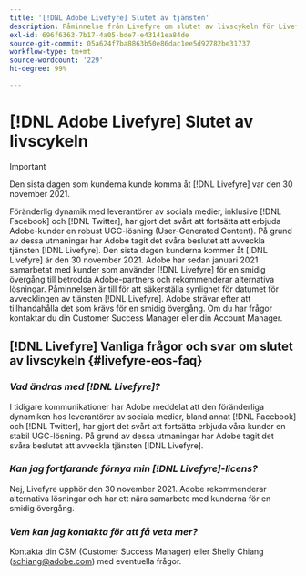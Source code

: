 ```yaml
---
title: '[!DNL Adobe Livefyre] Slutet av tjänsten'
description: Påminnelse från Livefyre om slutet av livscykeln för Livefyre och Livefyre Studio.
exl-id: 696f6363-7b17-4a05-bde7-e43141ea84de
source-git-commit: 05a624f7ba8863b50e86dac1ee5d92782be31737
workflow-type: tm+mt
source-wordcount: '229'
ht-degree: 99%

---
```


# [!DNL Adobe Livefyre] Slutet av livscykeln

>[!IMPORTANT]
>
>Den sista dagen som kunderna kunde komma åt [!DNL Livefyre] var den 30 november 2021.

Föränderlig dynamik med leverantörer av sociala medier, inklusive [!DNL Facebook] och [!DNL Twitter], har gjort det svårt att fortsätta att erbjuda Adobe-kunder en robust UGC-lösning (User-Generated Content). På grund av dessa utmaningar har Adobe tagit det svåra beslutet att avveckla tjänsten [!DNL Livefyre]. Den sista dagen kunderna kommer åt [!DNL Livefyre] är den 30 november 2021. Adobe har sedan januari 2021 samarbetat med kunder som använder [!DNL Livefyre] för en smidig övergång till betrodda Adobe-partners och rekommenderar alternativa lösningar. Påminnelsen är till för att säkerställa synlighet för datumet för avvecklingen av tjänsten [!DNL Livefyre]. Adobe strävar efter att tillhandahålla det som krävs för en smidig övergång. Om du har frågor kontaktar du din Customer Success Manager eller din Account Manager.

## [!DNL Livefyre] Vanliga frågor och svar om slutet av livscykeln {#livefyre-eos-faq}

### **_Vad ändras med [!DNL Livefyre]?_**

I tidigare kommunikationer har Adobe meddelat att den föränderliga dynamiken hos leverantörer av sociala medier, bland annat [!DNL Facebook] och [!DNL Twitter], har gjort det svårt att fortsätta erbjuda våra kunder en stabil UGC-lösning. På grund av dessa utmaningar har Adobe tagit det svåra beslutet att avveckla tjänsten [!DNL Livefyre].

### **_Kan jag fortfarande förnya min [!DNL Livefyre]-licens?_**

Nej, Livefyre upphör den 30 november 2021. Adobe rekommenderar alternativa lösningar och har ett nära samarbete med kunderna för en smidig övergång.

### **_Vem kan jag kontakta för att få veta mer?_**

Kontakta din CSM (Customer Success Manager) eller Shelly Chiang (schiang@adobe.com) med eventuella frågor.
